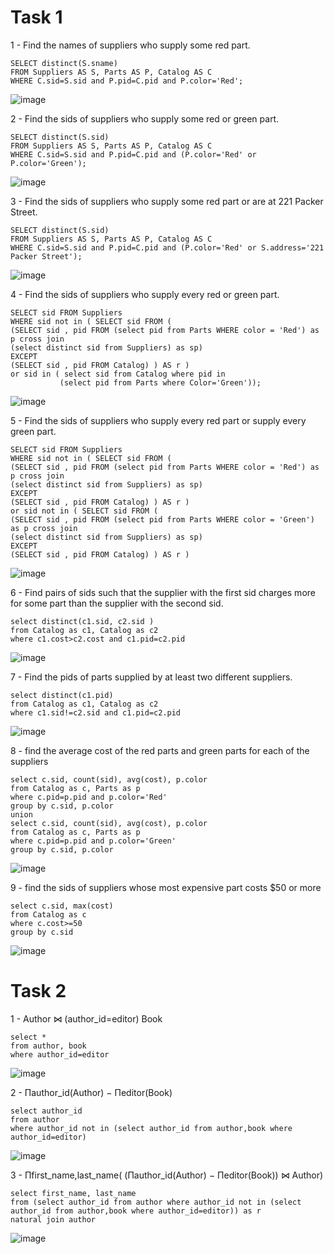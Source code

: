 #  Task 1
1 - Find the names of suppliers who supply some red part. 
```
SELECT distinct(S.sname)
FROM Suppliers AS S, Parts AS P, Catalog AS C
WHERE C.sid=S.sid and P.pid=C.pid and P.color='Red';
```
![image](https://user-images.githubusercontent.com/54617201/161287686-ffb434c9-772c-4098-9311-f08b02919451.png)

2 - Find the sids of suppliers who supply some red or green part. 
```
SELECT distinct(S.sid)
FROM Suppliers AS S, Parts AS P, Catalog AS C
WHERE C.sid=S.sid and P.pid=C.pid and (P.color='Red' or P.color='Green');
```
![image](https://user-images.githubusercontent.com/54617201/161287605-d5139dd7-6a09-47ff-9df4-24d55ada0155.png)

3 - Find the sids of suppliers who supply some red part or are at 221 Packer Street. 
```
SELECT distinct(S.sid)
FROM Suppliers AS S, Parts AS P, Catalog AS C
WHERE C.sid=S.sid and P.pid=C.pid and (P.color='Red' or S.address='221 Packer Street');
```
![image](https://user-images.githubusercontent.com/54617201/161287515-20fa37a6-e729-4b26-ac44-1cf743b6cba7.png)

4 - Find the sids of suppliers who supply every red or green part. 
```
SELECT sid FROM Suppliers  
WHERE sid not in ( SELECT sid FROM (
(SELECT sid , pid FROM (select pid from Parts WHERE color = 'Red') as p cross join 
(select distinct sid from Suppliers) as sp)
EXCEPT
(SELECT sid , pid FROM Catalog) ) AS r )
or sid in ( select sid from Catalog where pid in 
		   (select pid from Parts where Color='Green'));
```
![image](https://user-images.githubusercontent.com/54617201/161287998-c2d86682-1e70-4dec-ac8d-c7d230c26c30.png)

5 - Find the sids of suppliers who supply every red part or supply every green part. 
```
SELECT sid FROM Suppliers  
WHERE sid not in ( SELECT sid FROM (
(SELECT sid , pid FROM (select pid from Parts WHERE color = 'Red') as p cross join 
(select distinct sid from Suppliers) as sp)
EXCEPT
(SELECT sid , pid FROM Catalog) ) AS r )
or sid not in ( SELECT sid FROM (
(SELECT sid , pid FROM (select pid from Parts WHERE color = 'Green') as p cross join 
(select distinct sid from Suppliers) as sp)
EXCEPT
(SELECT sid , pid FROM Catalog) ) AS r )
```
![image](https://user-images.githubusercontent.com/54617201/161289016-007d8f93-34ee-40da-92b1-f9ed00c69fff.png)

6 - Find pairs of sids such that the supplier with the first sid charges more for some part than the supplier with the second sid. 
```
select distinct(c1.sid, c2.sid )
from Catalog as c1, Catalog as c2
where c1.cost>c2.cost and c1.pid=c2.pid
```
![image](https://user-images.githubusercontent.com/54617201/161290703-4aff0252-62c4-4ab5-ba25-80007b901184.png)

7 - Find the pids of parts supplied by at least two different suppliers.
```
select distinct(c1.pid)
from Catalog as c1, Catalog as c2
where c1.sid!=c2.sid and c1.pid=c2.pid
```
![image](https://user-images.githubusercontent.com/54617201/161291352-cff349f2-e4a1-4345-b88f-8462d85f7ae8.png)

8 - find the average cost of the red parts and green parts for each of the suppliers
```
select c.sid, count(sid), avg(cost), p.color
from Catalog as c, Parts as p
where c.pid=p.pid and p.color='Red'
group by c.sid, p.color
union
select c.sid, count(sid), avg(cost), p.color
from Catalog as c, Parts as p
where c.pid=p.pid and p.color='Green'
group by c.sid, p.color
```
![image](https://user-images.githubusercontent.com/54617201/161296113-cb3bb805-b112-4e35-9f69-73893a5c2017.png)

9 - find the sids of suppliers whose most expensive part costs $50 or more
```
select c.sid, max(cost)
from Catalog as c
where c.cost>=50
group by c.sid
```
![image](https://user-images.githubusercontent.com/54617201/161296867-fb8e203f-4190-45aa-aad1-d7424f801c18.png)

# Task 2
1 - Author ⋈ (author_id=editor) Book
```
select *
from author, book
where author_id=editor
```
![image](https://user-images.githubusercontent.com/54617201/161316261-74c50e16-cb31-412c-bf69-3a2f5205afae.png)

2 - Пauthor_id(Author) − Πeditor(Book)
```
select author_id
from author
where author_id not in (select author_id from author,book where author_id=editor)
```
![image](https://user-images.githubusercontent.com/54617201/161316045-c28c4123-4ea0-4636-8da1-bf41f070b8cd.png)

3 - Пfirst_name,last_name( (Пauthor_id(Author) − Πeditor(Book)) ⋈ Author)
```
select first_name, last_name 
from (select author_id from author where author_id not in (select author_id from author,book where author_id=editor)) as r
natural join author
```
![image](https://user-images.githubusercontent.com/54617201/161315680-5b6beba0-6f7c-45f4-80f3-7d020db4aa09.png)

